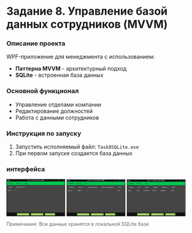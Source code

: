 <h1>Задание 8. Управление базой данных сотрудников (MVVM)</h1>

<h3> Описание проекта</h3>
<p>WPF-приложение для менеджмента с использованием:</p>
<ul>
  <li><strong>Паттерна MVVM</strong> - архитектурный подход</li>
  <li><strong>SQLite</strong> - встроенная база данных</li>
</ul>

<h3> Основной функционал</h3>
<ul>
  <li>Управление отделами компании</li>
  <li>Редактирование должностей</li>
  <li>Работа с данными сотрудников</li>
  
</ul>

<h3> Инструкция по запуску</h3>
<ol>
  <li>Запустить исполняемый файл: <code>Task8SQLite.exe</code></li>
  <li>При первом запуске создается база данных</li>
</ol>

<h3> интерфейса</h3>
<div>
  <img src="screenshots/1.jpg" alt="Главное окно приложения" border="1" width="30%">
  <img src="screenshots/2.jpg" alt="Форма редактирования отделов" border="1" width="30%">
  <img src="screenshots/3.jpg" alt="Форма работы с сотрудниками" border="1" width="30%">
</div>

<p style="color: #666; font-size: 0.9em; margin-top: 10px;">
  Примечание: Все данные хранятся в локальной SQLite базе
</p>
